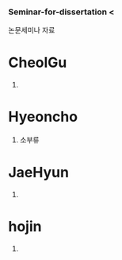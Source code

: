### Seminar-for-dissertation <

논문세미나 자료


  # CheolGu <br>
  1.
  
  # Hyeoncho <br>
  1. 소부류
  
  # JaeHyun <br>
  1.
  
  # hojin <br>
  1.
